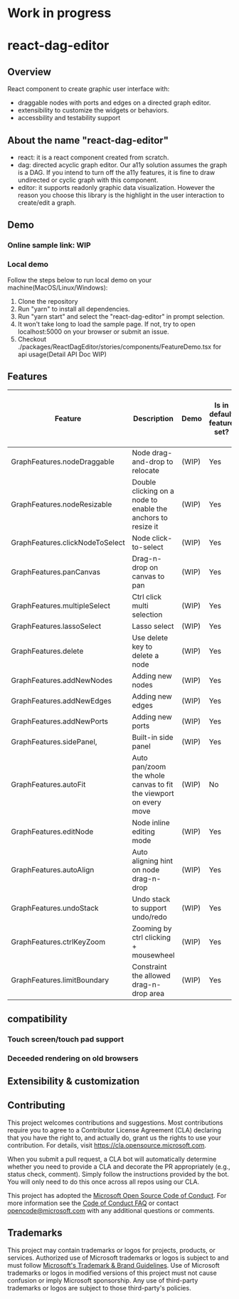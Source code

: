 # Work in progress

# react-dag-editor

## Overview

React component to create graphic user interface with:

- draggable nodes with ports and edges on a directed graph editor.
- extensibility to customize the widgets or behaviors.
- accessbility and testability support

## About the name "react-dag-editor"

- react: it is a react component created from scratch.
- dag: directed acyclic graph editor. Our a11y solution assumes the graph is a DAG. If you intend to turn off the a11y features, it is fine to draw undirected or cyclic graph with this component.
- editor: it supports readonly graphic data visualization. However the reason you choose this library is the highlight in the user interaction to create/edit a graph.

## Demo

### Online sample link: WIP

### Local demo

Follow the steps below to run local demo on your machine(MacOS/Linux/Windows):

1. Clone the repository
2. Run "yarn" to install all dependencies.
3. Run "yarn start" and select the "react-dag-editor" in prompt selection.
4. It won't take long to load the sample page. If not, try to open localhost:5000 on your browser or submit an issue.
5. Checkout ./packages/ReactDagEditor/stories/components/FeatureDemo.tsx for api usage(Detail API Doc WIP)

## Features

| Feature                         | Description                                                      | Demo  | Is in default feature set? | Is in read only mode feature set? |
| ------------------------------- | ---------------------------------------------------------------- | ----- | -------------------------- | --------------------------------- |
| GraphFeatures.nodeDraggable     | Node drag-and-drop to relocate                                   | (WIP) | Yes                        | Yes                               |
| GraphFeatures.nodeResizable     | Double clicking on a node to enable the anchors to resize it     | (WIP) | Yes                        | Yes                               |
| GraphFeatures.clickNodeToSelect | Node click-to-select                                             | (WIP) | Yes                        | Yes                               |
| GraphFeatures.panCanvas         | Drag-n-drop on canvas to pan                                     | (WIP) | Yes                        | Yes                               |
| GraphFeatures.multipleSelect    | Ctrl click multi selection                                       | (WIP) | Yes                        | Yes                               |
| GraphFeatures.lassoSelect       | Lasso select                                                     | (WIP) | Yes                        | Yes                               |
| GraphFeatures.delete            | Use delete key to delete a node                                  | (WIP) | Yes                        | No                                |
| GraphFeatures.addNewNodes       | Adding new nodes                                                 | (WIP) | Yes                        | No                                |
| GraphFeatures.addNewEdges       | Adding new edges                                                 | (WIP) | Yes                        | No                                |
| GraphFeatures.addNewPorts       | Adding new ports                                                 | (WIP) | Yes                        | No                                |
| GraphFeatures.sidePanel,        | Built-in side panel                                              | (WIP) | Yes                        | Yes                               |
| GraphFeatures.autoFit           | Auto pan/zoom the whole canvas to fit the viewport on every move | (WIP) | No                         | No                                |
| GraphFeatures.editNode          | Node inline editing mode                                         | (WIP) | Yes                        | No                                |
| GraphFeatures.autoAlign         | Auto aligning hint on node drag-n-drop                           | (WIP) | Yes                        | No                                |
| GraphFeatures.undoStack         | Undo stack to support undo/redo                                  | (WIP) | Yes                        | No                                |
| GraphFeatures.ctrlKeyZoom       | Zooming by ctrl clicking + mousewheel                            | (WIP) | Yes                        | Yes                               |
| GraphFeatures.limitBoundary     | Constraint the allowed drag-n-drop area                          | (WIP) | Yes                        | Yes                               |

## compatibility

### Touch screen/touch pad support

### Deceeded rendering on old browsers

## Extensibility & customization

## Contributing

This project welcomes contributions and suggestions. Most contributions require you to agree to a
Contributor License Agreement (CLA) declaring that you have the right to, and actually do, grant us
the rights to use your contribution. For details, visit https://cla.opensource.microsoft.com.

When you submit a pull request, a CLA bot will automatically determine whether you need to provide
a CLA and decorate the PR appropriately (e.g., status check, comment). Simply follow the instructions
provided by the bot. You will only need to do this once across all repos using our CLA.

This project has adopted the [Microsoft Open Source Code of Conduct](https://opensource.microsoft.com/codeofconduct/).
For more information see the [Code of Conduct FAQ](https://opensource.microsoft.com/codeofconduct/faq/) or
contact [opencode@microsoft.com](mailto:opencode@microsoft.com) with any additional questions or comments.

## Trademarks

This project may contain trademarks or logos for projects, products, or services. Authorized use of Microsoft
trademarks or logos is subject to and must follow
[Microsoft's Trademark & Brand Guidelines](https://www.microsoft.com/en-us/legal/intellectualproperty/trademarks/usage/general).
Use of Microsoft trademarks or logos in modified versions of this project must not cause confusion or imply Microsoft sponsorship.
Any use of third-party trademarks or logos are subject to those third-party's policies.
